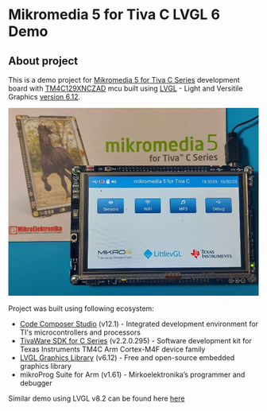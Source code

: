 # Mikromedia 5 for Tiva C LVGL 6 Demo

## About project

This is a demo project for [Mikromedia 5 for Tiva C Series](https://www.mikroe.com/mikromedia-5-tiva) development board with [TM4C129XNCZAD](https://www.ti.com/product/TM4C129XNCZAD) mcu built using [LVGL](https://lvgl.io/) - Light and Versitile Graphics [version 6.12](https://docs.lvgl.io/6.1/).

<p align="center">
<img src="https://github.com/OptoLAB/Mikromedia-5-for-Tiva-C-LVGL-6-Demo/blob/main/img/20230212_211608.jpg" width="600"/>
</p>

Project was built using following ecosystem:

- [Code Composer Studio](https://www.ti.com/tool/CCSTUDIO) (v12.1) - Integrated development environment for TI's microcontrollers and processors
- [TivaWare SDK for C Series](https://www.ti.com/tool/SW-TM4C) (v2.2.0.295) -  Software development kit for Texas Instruments TM4C Arm Cortex-M4F device family
- [LVGL Graphics Library](https://github.com/lvgl/lvgl/tree/release/v6) (v6.12) - Free and open-source embedded graphics library
- mikroProg Suite for Arm (v1.61) - Mirkoelektronika’s programmer and debugger

Similar demo using LVGL v8.2 can be found here [here](https://github.com/OptoLAB/Mikromedia-5-for-Tiva-C-LVGL-8-Demo)
